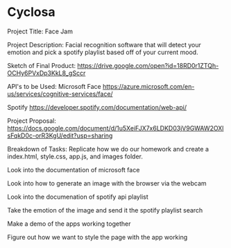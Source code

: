# Cyclosa

Project Title: Face Jam


Project Description: Facial recognition software that will detect your emotion and pick a spotify playlist based off of your current mood. 



Sketch of  Final Product: 
https://drive.google.com/open?id=18RD0r1ZTQh-OCHy6PVxDp3KkL8_gSccr



API's to be Used: 
Microsoft Face 
https://azure.microsoft.com/en-us/services/cognitive-services/face/



Spotify 
https://developer.spotify.com/documentation/web-api/

Project Proposal:
https://docs.google.com/document/d/1u5XeiFJX7x6LDKD03jV9GWAW2OXlsFqkD0c-orR3KgU/edit?usp=sharing

Breakdown of Tasks:
Replicate how we do our homework and create a index.html, style.css, app.js, and images folder.

Look into the documentation of microsoft face

Look into how to generate an image with the browser via the webcam

Look into the documenation of spotify api playlist

Take the emotion of the image and send it the spotify playlist search

Make a demo of the apps working together

Figure out how we want to style the page with the app working

